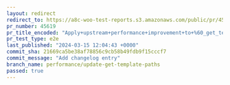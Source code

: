```yaml
---
layout: redirect
redirect_to: https://a8c-woo-test-reports.s3.amazonaws.com/public/pr/45619/e2e/index.html
pr_number: 45619
pr_title_encoded: "Apply+upstream+performance+improvement+to+%60_get_templates_paths%60"
pr_test_type: e2e
last_published: "2024-03-15 12:04:43 +0000"
commit_sha: 21669ca5be38af78856c9cb58b49fdb9f15cccf7
commit_message: "Add changelog entry"
branch_name: performance/update-get-template-paths
passed: true
---
```

